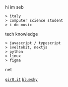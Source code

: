 hi im seb
```
> italy
> computer science student
> i do music
```
tech knowledge
```
> javascript / typescript
> sveltekit, nextjs
> python
> linux
> figma
```
net

[`gir8.it`](https://gir8.it) [`bluesky`](https://bsky.app/profile/gir8.it)
